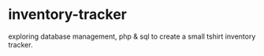 # inventory-tracker
exploring database management, php &amp; sql to create a small tshirt inventory tracker.
